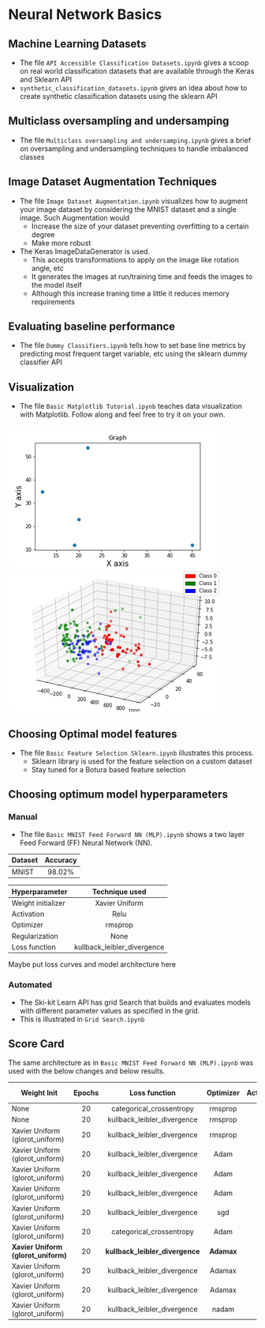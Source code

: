 # Neural Network Basics
## Machine Learning Datasets

* The file ```API Accessible Classification Datasets.ipynb``` gives a scoop on real world classification datasets that are available through the Keras and Sklearn API
* ```synthetic_classification_datasets.ipynb``` gives an idea about how to create synthetic classification datasets using the sklearn API

## Multiclass oversampling and undersamping

* The file ```Multiclass oversampling and undersamping.ipynb``` gives a brief on oversampling and undersampling techniques to handle imbalanced classes

## Image Dataset Augmentation Techniques

* The file ```Image Dataset Augmentation.ipynb``` visualizes how to augment your image dataset by considering the MNIST dataset and a single image. Such Augmentation would 
   * Increase the size of your dataset preventing overfitting to a certain degree
   * Make more robust
* The Keras ImageDataGenerator is used.
   * This accepts transformations to apply on the image like rotation angle, etc
   * It generates the images at run/training time and feeds the images to the model itself
   * Although this increase traning time a little it reduces memory requirements
   
## Evaluating baseline performance

* The file ```Dummy Classifiers.ipynb``` tells how to set base line metrics by predicting most frequent target variable, etc using the sklearn dummy classifier API

## Visualization

* The file ```Basic Matplotlib Tutorial.ipynb``` teaches data visualization with Matplotlib. Follow along and feel free to try it on your own.

![Basic Plot](https://github.com/R-Suresh/Neural_Network_Basics/blob/master/images/basic.jpg)
![Advanced Plot](https://github.com/R-Suresh/Neural_Network_Basics/blob/master/images/advanced.jpg)


## Choosing Optimal model features

* The file ```Basic Feature Selection Sklearn.ipynb``` illustrates this process.
   * Sklearn library is used for the feature selection on a custom dataset
   * Stay tuned for a Botura based feature selection

## Choosing optimum model hyperparameters 

### Manual

* The file ```Basic MNIST Feed Forward NN (MLP).ipynb``` shows a two layer Feed Forward (FF) Neural Network (NN).

| Dataset        | Accuracy           |
| ------------- |:-------------:|
| MNIST | 98.02%      |

| Hyperparameter        | Technique used           |
| ------------- |:-------------:|
| Weight initializer      | Xavier Uniform |
| Activation  | Relu      |
| Optimizer | rmsprop      |
| Regularization | None      |
| Loss function | kullback_leibler_divergence      |

Maybe put loss curves and model architecture here

### Automated

* The Ski-kit Learn API has grid Search that builds and evaluates models with different parameter values as specified in the grid.
* This is illustrated in ```Grid Search.ipynb```

## Score Card

The same architecture as in ```Basic MNIST Feed Forward NN (MLP).ipynb``` was used with the below changes and below results.

| Weight Init        | Epochs        | Loss function       | Optimizer        | Activation        | Batch Size        | Regularization        | Accuracy           |
| ------------- |:-------------:|:-------------:|:-------------:|:-------------:|:-------------:|:-------------:|:-------------:|
| None | 20      | categorical_crossentropy      | rmsprop      | relu      | 256      | None      | 98.20 |
| None | 20      | kullback_leibler_divergence      | rmsprop      | relu      | 256      | None      | 98.02 |
| Xavier Uniform (glorot_uniform) | 20      | kullback_leibler_divergence      | rmsprop      | relu      | 256      | Dropout(0.5); Dropout(0.5)  | 98.43 |
| Xavier Uniform (glorot_uniform) | 20      | kullback_leibler_divergence      | Adam      | relu      | 256      | Dropout(0.5); Dropout(0.5)     | 98.51 |
| Xavier Uniform (glorot_uniform) | 20      | kullback_leibler_divergence      | Adam      | relu      |  300      |kernel_regularizer=regularizers.l2(0.01); kernel_regularizer=regularizers.l2(0.01) | 96.83 |
| Xavier Uniform (glorot_uniform) | 20      | kullback_leibler_divergence      | Adam      |  relu | 300    |activity_regularizer=regularizers.l1(0.01); activity_regularizer=regularizers.l1(0.01) | 11.35 |
| Xavier Uniform (glorot_uniform) | 20      | kullback_leibler_divergence      | sgd      |  relu | 256    |Dropout(0.5); Dropout(0.5) | 93.43 |
| Xavier Uniform (glorot_uniform) | 20      | categorical_crossentropy      | Adam      |  relu | 256    |Dropout(0.5); Dropout(0.5) | 93.32 |
| **Xavier Uniform (glorot_uniform)** | 20      | **kullback_leibler_divergence**      | **Adamax**      |  relu | 256    |**Dropout(0.5); Dropout(0.5)** | **98.59** |
| Xavier Uniform (glorot_uniform) | 20      | kullback_leibler_divergence      | Adamax      |  relu | 256    |Dropout(0.6); Dropout(0.6) | 98.18 |
| Xavier Uniform (glorot_uniform) | 20      | kullback_leibler_divergence      | Adamax      |  relu | 256    |Dropout(0.55); Dropout(0.55) | 98.39 |
| Xavier Uniform (glorot_uniform) | 20      | kullback_leibler_divergence      | nadam      |  relu | 256    |Dropout(0.5); Dropout(0.5) | 98.25 |

